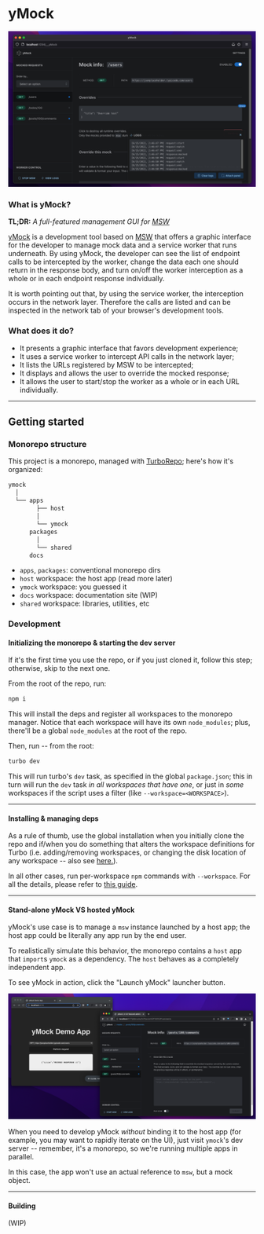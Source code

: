 # yMock

![yMock home](.preview/scrn-04.png)

### What is yMock?

**TL;DR:** _A full-featured management GUI for [MSW](https://mswjs.io)_

[yMock](https://github.com/intesys/ymock/) is a development tool based on [MSW](https://mswjs.io) that offers a graphic interface for the developer to manage mock data and a service worker that runs underneath. By using yMock, the developer can see the list of endpoint calls to be intercepted by the worker, change the data each one should return in the response body, and turn on/off the worker interception as a whole or in each endpoint response individually.

It is worth pointing out that, by using the service worker, the interception occurs in the network layer. Therefore the calls are listed and can be inspected in the network tab of your browser's development tools.

### What does it do?

- It presents a graphic interface that favors development experience;
- It uses a service worker to intercept API calls in the network layer;
- It lists the URLs registered by MSW to be intercepted;
- It displays and allows the user to override the mocked response;
- It allows the user to start/stop the worker as a whole or in each URL individually.

---

## Getting started

### Monorepo structure

This project is a monorepo, managed with [TurboRepo](https://turbo.build/); here's how it's organized:

```
ymock
  │
  └── apps
        ├── host
        │
        └── ymock
      packages
        │
        └── shared
      docs
```

- `apps`, `packages`: conventional monorepo dirs
- `host` workspace: the host app (read more later)
- `ymock` workspace: you guessed it
- `docs` workspace: documentation site (WIP)
- `shared` workspace: libraries, utilities, etc

### Development

#### Initializing the monorepo & starting the dev server

If it's the first time you use the repo, or if you just cloned it, follow this step;
otherwise, skip to the next one.

From the root of the repo, run:

```bash
npm i
```

This will install the deps and register all workspaces to the monorepo manager.
Notice that each workspace will have its own `node_modules`; plus, there'll be a
global `node_modules` at the root of the repo.

Then, run -- from the root:

```bash
turbo dev
```

This will run turbo's `dev` task, as specified in the global `package.json`;
this in turn will run the `dev` task _in all workspaces that have one_,
or just in _some_ workspaces if the script uses a filter (like `--workspace=<WORKSPACE>`).

---

#### Installing & managing deps

As a rule of thumb, use the global installation when you initially clone the repo
and if/when you do something that alters the workspace definitions for Turbo
(i.e. adding/removing workspaces, or changing the disk location of any workspace -- also see [here.](https://turbo.build/repo/docs/handbook/workspaces#managing-workspaces)).

In all other cases, run per-workspace `npm` commands with `--workspace`. For all the details, please refer to [this guide](https://turbo.build/repo/docs/handbook/package-installation).

---

#### Stand-alone yMock VS hosted yMock

yMock's use case is to manage a `msw` instance launched by a host app;
the host app could be literally any app run by the end user.

To realistically simulate this behavior, the monorepo contains a `host` app that
`import`s `ymock` as a dependency. The `host` behaves as a completely independent app.

To see yMock in action, click the "Launch yMock" launcher button.

![Host app & yMock side by side](.preview/scrn-07.png)

When you need to develop yMock _without_ binding it to the host app (for example,
you may want to rapidly iterate on the UI), just visit `ymock`'s dev server
-- remember, it's a monorepo, so we're running multiple apps in parallel.

In this case, the app won't use an actual reference to `msw`, but a mock object.

---

#### Building

(WIP)
